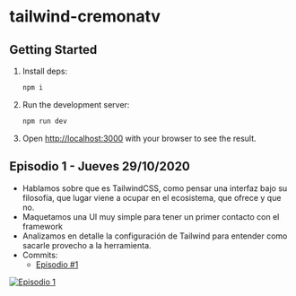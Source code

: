 # tailwind-cremonatv

## Getting Started

1. Install deps:
    ```bash
    npm i
    ```
1. Run the development server:
    ```bash
    npm run dev
    ```
1. Open [http://localhost:3000](http://localhost:3000) with your browser to see the result.

## Episodio 1 - Jueves 29/10/2020

- Hablamos sobre que es TailwindCSS, como pensar una interfaz bajo su filosofía, que lugar viene a ocupar en el ecosistema, que ofrece y que no.
- Maquetamos una UI muy simple para tener un primer contacto con el framework
- Analizamos en detalle la configuración de Tailwind para entender como sacarle provecho a la herramienta.
- Commits:
    - [Episodio #1](https://github.com/durancristhian/tailwind-cremonatv/commit/8d11ad2f72501dd0b6850550691984ef2badc46b)

[![Episodio 1](https://img.youtube.com/vi/uOtjJTdxDUw/0.jpg)](https://www.youtube.com/watch?v=uOtjJTdxDUw)